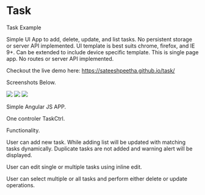# Task
Task Example

Simple UI App to add, delete, update, and list tasks. No persistent storage or server API implemented. UI template is best suits chrome, firefox, and IE 9+. Can be extended to include device specific template. This is single page app. No routes or server API implemented.


Checkout the live demo here:  https://sateeshpeetha.github.io/task/

Screenshots Below.



<img src="https://sateeshpeetha.github.io/task/ss1.jpg">
</img>

<img src="https://sateeshpeetha.github.io/task/ss2.jpg">
</img>

<img src="https://sateeshpeetha.github.io/task/ss3.jpg">
</img>


Simple Angular JS APP.

One controler TaskCtrl.

Functionality.

User can add new task. While adding list will be updated with matching tasks dynamically. Duplicate tasks are not added and warning alert will be displayed.

User can edit single or multiple tasks using inline edit.

User can select multiple or all tasks and perform either delete or update operations.


